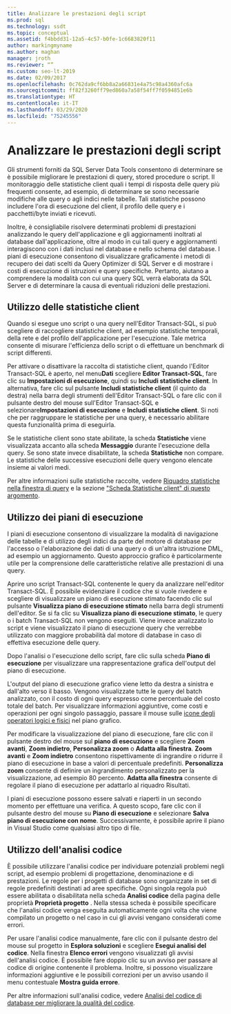 ```yaml
---
title: Analizzare le prestazioni degli script
ms.prod: sql
ms.technology: ssdt
ms.topic: conceptual
ms.assetid: f4bbdd31-12a5-4c57-b0fe-1c6683820f11
author: markingmyname
ms.author: maghan
manager: jroth
ms.reviewer: “”
ms.custom: seo-lt-2019
ms.date: 02/09/2017
ms.openlocfilehash: 0c762da9cf6bb8a2a66831e4a75c98a4360afc6a
ms.sourcegitcommit: ff82f3260ff79ed860a7a58f54ff7f0594851e6b
ms.translationtype: HT
ms.contentlocale: it-IT
ms.lasthandoff: 03/29/2020
ms.locfileid: "75245556"
---
```

# <a name="analyze-script-performance"></a>Analizzare le prestazioni degli script

Gli strumenti forniti da SQL Server Data Tools consentono di determinare se è possibile migliorare le prestazioni di query, stored procedure o script. Il monitoraggio delle statistiche client quali i tempi di risposta delle query più frequenti consente, ad esempio, di determinare se sono necessarie modifiche alle query o agli indici nelle tabelle. Tali statistiche possono includere l'ora di esecuzione del client, il profilo delle query e i pacchetti/byte inviati e ricevuti.  
  
Inoltre, è consigliabile risolvere determinati problemi di prestazioni analizzando le query dell'applicazione e gli aggiornamenti inoltrati al database dall'applicazione, oltre al modo in cui tali query e aggiornamenti interagiscono con i dati inclusi nel database e nello schema del database. I piani di esecuzione consentono di visualizzare graficamente i metodi di recupero dei dati scelti da Query Optimizer di SQL Server e di mostrare i costi di esecuzione di istruzioni e query specifiche. Pertanto, aiutano a comprendere la modalità con cui una query SQL verrà elaborata da SQL Server e di determinare la causa di eventuali riduzioni delle prestazioni.  
  
## <a name="using-client-statistics"></a>Utilizzo delle statistiche client  
Quando si esegue uno script o una query nell'Editor Transact\-SQL, si può scegliere di raccogliere statistiche client, ad esempio statistiche temporali, della rete e del profilo dell'applicazione per l'esecuzione. Tale metrica consente di misurare l'efficienza dello script o di effettuare un benchmark di script differenti.  
  
Per attivare o disattivare la raccolta di statistiche client, quando l'Editor Transact\-SQL è aperto, nel menu**Dati** scegliere **Editor Transact\-SQL**, fare clic su **Impostazioni di esecuzione**, quindi su **Includi statistiche client**. In alternativa, fare clic sul pulsante **Includi statistiche client** (il quinto da destra) nella barra degli strumenti dell'Editor Transact\-SQL o fare clic con il pulsante destro del mouse sull'Editor Transact\-SQL e selezionare**Impostazioni di esecuzione** e **Includi statistiche client**. Si noti che per raggruppare le statistiche per una query, è necessario abilitare questa funzionalità prima di eseguirla.  
  
Se le statistiche client sono state abilitate, la scheda **Statistiche** viene visualizzata accanto alla scheda **Messaggio** durante l'esecuzione della query. Se sono state invece disabilitate, la scheda **Statistiche** non compare. Le statistiche delle successive esecuzioni delle query vengono elencate insieme ai valori medi.  
  
Per altre informazioni sulle statistiche raccolte, vedere [Riquadro statistiche nella finestra di query](https://msdn.microsoft.com/library/aa216969(SQL.80).aspx) e la sezione ["Scheda Statistiche client" di questo argomento](https://msdn.microsoft.com/library/aa833205.aspx).  
  
## <a name="using-execution-plans"></a>Utilizzo dei piani di esecuzione  
I piani di esecuzione consentono di visualizzare la modalità di navigazione delle tabelle e di utilizzo degli indici da parte del motore di database per l'accesso o l'elaborazione dei dati di una query o di un'altra istruzione DML, ad esempio un aggiornamento. Questo approccio grafico è particolarmente utile per la comprensione delle caratteristiche relative alle prestazioni di una query.  
  
Aprire uno script Transact\-SQL contenente le query da analizzare nell'editor Transact\-SQL. È possibile evidenziare il codice che si vuole rivedere e scegliere di visualizzare un piano di esecuzione stimato facendo clic sul pulsante **Visualizza piano di esecuzione stimato** nella barra degli strumenti dell'editor. Se si fa clic su **Visualizza piano di esecuzione stimato**, le query o i batch Transact\-SQL non vengono eseguiti. Viene invece analizzato lo script e viene visualizzato il piano di esecuzione query che verrebbe utilizzato con maggiore probabilità dal motore di database in caso di effettiva esecuzione delle query.  
  
Dopo l'analisi o l'esecuzione dello script, fare clic sulla scheda **Piano di esecuzione** per visualizzare una rappresentazione grafica dell'output del piano di esecuzione.  
  
L'output del piano di esecuzione grafico viene letto da destra a sinistra e dall'alto verso il basso. Vengono visualizzate tutte le query del batch analizzato, con il costo di ogni query espresso come percentuale del costo totale del batch. Per visualizzare informazioni aggiuntive, come costi e operazioni per ogni singolo passaggio, passare il mouse sulle [icone degli operatori logici e fisici](https://msdn.microsoft.com/library/ms175913.aspx) nel piano grafico.  
  
Per modificare la visualizzazione del piano di esecuzione, fare clic con il pulsante destro del mouse sul **piano di esecuzione** e scegliere **Zoom avanti**, **Zoom indietro**, **Personalizza zoom** o **Adatta alla finestra**. **Zoom avanti** e **Zoom indietro** consentono rispettivamente di ingrandire o ridurre il piano di esecuzione in base a valori di percentuale predefiniti. **Personalizza zoom** consente di definire un ingrandimento personalizzato per la visualizzazione, ad esempio 80 percento.  **Adatta alla finestra** consente di regolare il piano di esecuzione per adattarlo al riquadro Risultati.  
  
I piani di esecuzione possono essere salvati e riaperti in un secondo momento per effettuare una verifica. A questo scopo, fare clic con il pulsante destro del mouse su **Piano di esecuzione** e selezionare **Salva piano di esecuzione con nome**. Successivamente, è possibile aprire il piano in Visual Studio come qualsiasi altro tipo di file.  
  
## <a name="using-code-analysis"></a>Utilizzo dell'analisi codice  
È possibile utilizzare l'analisi codice per individuare potenziali problemi negli script, ad esempio problemi di progettazione, denominazione e di prestazioni.  Le regole per i progetti di database sono organizzate in set di regole predefiniti destinati ad aree specifiche. Ogni singola regola può essere abilitata o disabilitata nella scheda **Analisi codice** della pagina delle proprietà **Proprietà progetto** . Nella stessa scheda è possibile specificare che l'analisi codice venga eseguita automaticamente ogni volta che viene compilato un progetto o nel caso in cui gli avvisi vengano considerati come errori.  
  
Per usare l'analisi codice manualmente, fare clic con il pulsante destro del mouse sul progetto in **Esplora soluzioni** e scegliere **Esegui analisi del codice**. Nella finestra **Elenco errori** vengono visualizzati gli avvisi dell'analisi codice. È possibile fare doppio clic su un avviso per passare al codice di origine contenente il problema. Inoltre, si possono visualizzare informazioni aggiuntive e le possibili correzioni per un avviso usando il menu contestuale **Mostra guida errore**.  
  
Per altre informazioni sull'analisi codice, vedere [Analisi del codice di database per migliorare la qualità del codice](https://msdn.microsoft.com/library/dd172133.aspx).  
  
